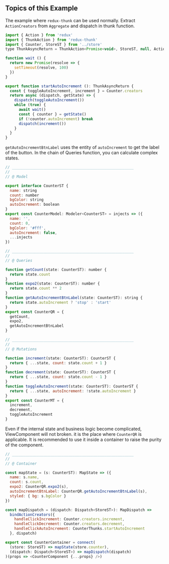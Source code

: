 ## Topics of this Example

The example where `redux-thunk` can be used normally.
Extract `ActionCreators` from `Aggregate` and dispatch in thunk function.

```javascript
import { Action } from 'redux'
import { ThunkAction } from 'redux-thunk'
import { Counter, StoreST } from '../store'
type ThunkAsyncReturn = ThunkAction<Promise<void>, StoreST, null, Action>

function wait () {
  return new Promise(resolve => {
    setTimeout(resolve, 100)
  })
}

export function startAutoIncrement (): ThunkAsyncReturn {
  const { toggleAutoIncrement, increment } = Counter.creators
  return async (dispatch, getState) => {
    dispatch(toggleAutoIncrement())
    while (true) {
      await wait()
      const { counter } = getState()
      if (!counter.autoIncrement) break
      dispatch(increment())
    }
  }
}

```

`getAutoIncrementBtnLabel` uses the entity of `autoIncrement` to get the label of the button.
In the chain of Queries function, you can calculate complex states.

```javascript
// ______________________________________________________
//
// @ Model

export interface CounterST {
  name: string
  count: number
  bgColor: string
  autoIncrement: boolean
}
export const CounterModel: Modeler<CounterST> = injects => ({
  name: '',
  count: 0,
  bgColor: '#fff',
  autoIncrement: false,
  ...injects
})

// ______________________________________________________
//
// @ Queries

function getCount(state: CounterST): number {
  return state.count
}
function expo2(state: CounterST): number {
  return state.count ** 2
}
function getAutoIncrementBtnLabel(state: CounterST): string {
  return state.autoIncrement ? 'stop' : 'start'
}
export const CounterQR = {
  getCount,
  expo2,
  getAutoIncrementBtnLabel
}

// ______________________________________________________
//
// @ Mutations

function increment(state: CounterST): CounterST {
  return { ...state, count: state.count + 1 }
}
function decrement(state: CounterST): CounterST {
  return { ...state, count: state.count - 1 }
}
function toggleAutoIncrement(state: CounterST): CounterST {
  return { ...state, autoIncrement: !state.autoIncrement }
}
export const CounterMT = {
  increment,
  decrement,
  toggleAutoIncrement
}
```

Even if the internal state and business logic become complicated, ViewComponent will not broken.
it is the place where `CounterQR` is applicable.
It is recommended to use it inside a container to raise the purity of the component.

```javascript
// ______________________________________________________
//
// @ Container

const mapState = (s: CounterST): MapState => ({
  name: s.name,
  count: s.count,
  expo2: CounterQR.expo2(s),
  autoIncrementBtnLabel: CounterQR.getAutoIncrementBtnLabel(s),
  styled: { bg: s.bgColor }
})

const mapDispatch = (dispatch: Dispatch<StoreST>): MapDispatch =>
  bindActionCreators({
    handleClickIncrement: Counter.creators.increment,
    handleClickDecrement: Counter.creators.decrement,
    handleClickAutoIncrement: CounterThunks.startAutoIncrement
  }, dispatch)

export const CounterContainer = connect(
  (store: StoreST) => mapState(store.counter),
  (dispatch: Dispatch<StoreST>) => mapDispatch(dispatch)
)(props => <CounterComponent {...props} />)

```
